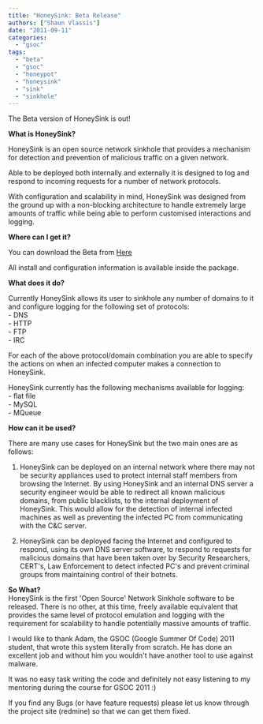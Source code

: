 ```yaml
---
title: "HoneySink: Beta Release"
authors: ["Shaun Vlassis"]
date: "2011-09-11"
categories: 
  - "gsoc"
tags: 
  - "beta"
  - "gsoc"
  - "honeypot"
  - "honeysink"
  - "sink"
  - "sinkhole"
---
```


The Beta version of HoneySink is out!  
  
**What is HoneySink?**  
  
HoneySink is an open source network sinkhole that provides a mechanism for detection and prevention of malicious traffic on a given network.  
  
Able to be deployed both internally and externally it is designed to log and respond to incoming requests for a number of network protocols.  
  
With configuration and scalability in mind, HoneySink was designed from the ground up with a non-blocking architecture to handle extremely large amounts of traffic while being able to perform customised interactions and logging.  
  
**Where can I get it?**  
  
You can download the Beta from [Here](http://redmine.honeynet.org/projects/sinkhole)  
  
All install and configuration information is available inside the package.  
  
**What does it do?**  
  
Currently HoneySink allows its user to sinkhole any number of domains to it and configure logging for the following set of protocols:  
\- DNS  
\- HTTP  
\- FTP  
\- IRC  
  
For each of the above protocol/domain combination you are able to specify the actions on when an infected computer makes a connection to HoneySink.  
  
HoneySink currently has the following mechanisms available for logging:  
\- flat file  
\- MySQL  
\- MQueue  
  
**How can it be used?**  
  
There are many use cases for HoneySink but the two main ones are as follows:  
  
1) HoneySink can be deployed on an internal network where there may not be security appliances used to protect internal staff members from browsing the Internet. By using HoneySink and an internal DNS server a security engineer would be able to redirect all known malicious domains, from public blacklists, to the internal deployment of HoneySink. This would allow for the detection of internal infected machines as well as preventing the infected PC from communicating with the C&C server.  
  
2) HoneySink can be deployed facing the Internet and configured to respond, using its own DNS server software, to respond to requests for malicious domains that have been taken over by Security Researchers, CERT's, Law Enforcement to detect infected PC's and prevent criminal groups from maintaining control of their botnets.  
  
**So What?**  
HoneySink is the first 'Open Source' Network Sinkhole software to be released. There is no other, at this time, freely available equivalent that provides the same level of protocol emulation and logging with the requirement for scalability to handle potentially massive amounts of traffic.  
  
I would like to thank Adam, the GSOC (Google Summer Of Code) 2011 student, that wrote this system literally from scratch. He has done an excellent job and without him you wouldn't have another tool to use against malware.  
  
It was no easy task writing the code and definitely not easy listening to my mentoring during the course for GSOC 2011 :)  
  
If you find any Bugs (or have feature requests) please let us know through the project site (redmine) so that we can get them fixed.
